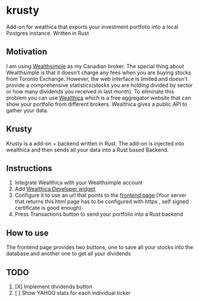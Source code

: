 # krusty
Add-on for weathica that exports your investment portfolio into a local Postgres instance. Written in Rust 


## Motivation
I am using [Wealthsimple](https://www.wealthsimple.com/en-ca) as my Canadian broker. The special thing about Wealthsimple is that it doesn't charge any fees when you are buying stocks from Toronto Exchange. However, the web interface is limited and doesn't provide a comprehensive statistics(stocks you are holding divided by sector or how many dividends you received in last month). To eliminate this problem you can use [Wealthica](https://wealthica.com/) which is a free aggregator website that can show your portfolio from different brokers. Wealthica gives a public API to gather your data.

## Krusty
Krusty is a add-on + backend written in Rust. The add-on is injected into wealthica and then sends all your data into a Rust based Backend.

## Instructions
1. Integrate Wealthica with your Wealthsimple account
2. Add [Wealthica Developer widget](https://github.com/wealthica/wealthica.js)
3. Configure it to use an url that points to the [frontend page](https://github.com/strogiyotec/krusty/blob/master/frontend/index.html) (Your server that returns this html page has to be configured with https , self signed certificate is good enough)
4. Press Transactions button to send your portfolio into a Rust backend

## How to use 
The frontend page provides two buttons, one to save all your stocks into the database and another one to get all your dividends

## TODO
1. [X] Implement dividends button
2. [ ] Show YAHOO stats for each individual ticker



